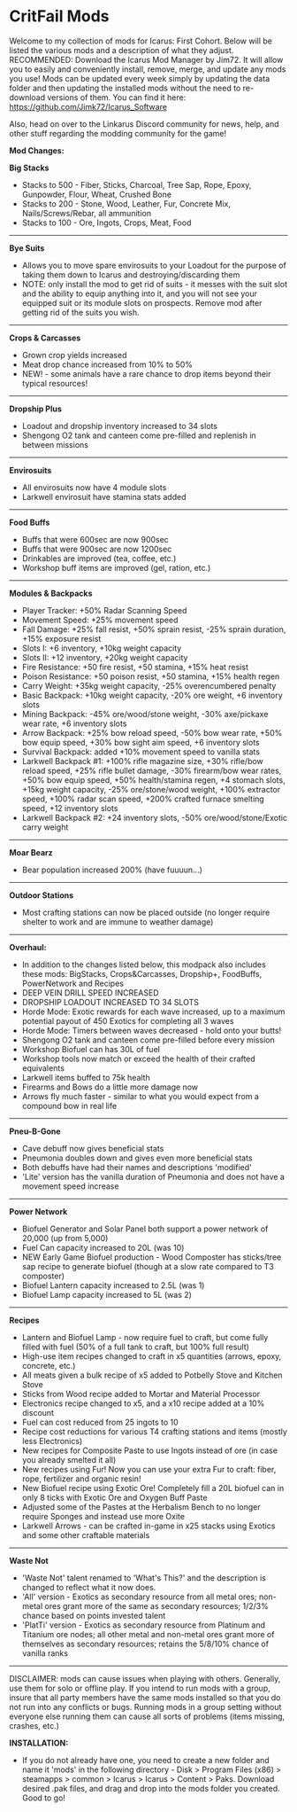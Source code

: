 # CritFail Mods

Welcome to my collection of mods for Icarus: First Cohort. Below will be listed the various mods and a description of what they adjust. RECOMMENDED: Download the Icarus Mod Manager by Jim72. It will allow you to easily and conveniently install, remove, merge, and update any mods you use! Mods can be updated every week simply by updating the data folder and then updating the installed mods without the need to re-download versions of them. You can find it here: https://github.com/Jimk72/Icarus_Software

Also, head on over to the Linkarus Discord community for news, help, and other stuff regarding the modding community for the game!

**Mod Changes:**

**Big Stacks**
* Stacks to 500 - Fiber, Sticks, Charcoal, Tree Sap, Rope, Epoxy, Gunpowder, Flour, Wheat, Crushed Bone
* Stacks to 200 - Stone, Wood, Leather, Fur, Concrete Mix, Nails/Screws/Rebar, all ammunition
* Stacks to 100 - Ore, Ingots, Crops, Meat, Food
_______________________________________________________________________________________________________________________________________________________________________

**Bye Suits**
* Allows you to move spare envirosuits to your Loadout for the purpose of taking them down to Icarus and destroying/discarding them
* NOTE: only install the mod to get rid of suits - it messes with the suit slot and the ability to equip anything into it, and you will not see your equipped suit or its module slots on prospects. Remove mod after getting rid of the suits you wish.
_______________________________________________________________________________________________________________________________________________________________________

**Crops & Carcasses**
* Grown crop yields increased
* Meat drop chance increased from 10% to 50%
* NEW! - some animals have a rare chance to drop items beyond their typical resources!
_______________________________________________________________________________________________________________________________________________________________________

**Dropship Plus**
* Loadout and dropship inventory increased to 34 slots
* Shengong O2 tank and canteen come pre-filled and replenish in between missions
_______________________________________________________________________________________________________________________________________________________________________

**Envirosuits**
* All envirosuits now have 4 module slots
* Larkwell envirosuit have stamina stats added
_______________________________________________________________________________________________________________________________________________________________________

**Food Buffs**
* Buffs that were 600sec are now 900sec
* Buffs that were 900sec are now 1200sec
* Drinkables are improved (tea, coffee, etc.)
* Workshop buff items are improved (gel, ration, etc.)
_______________________________________________________________________________________________________________________________________________________________________

**Modules & Backpacks**
* Player Tracker: +50% Radar Scanning Speed
* Movement Speed: +25% movement speed
* Fall Damage: +25% fall resist, +50% sprain resist, -25% sprain duration, +15% exposure resist
* Slots I: +6 inventory, +10kg weight capacity
* Slots II: +12 inventory, +20kg weight capacity
* Fire Resistance: +50 fire resist, +50 stamina, +15% heat resist
* Poison Resistance: +50 poison resist, +50 stamina, +15% health regen
* Carry Weight: +35kg weight capacity, -25% overencumbered penalty
* Basic Backpack: +10kg weight capacity, -20% ore weight, +6 inventory slots
* Mining Backpack: -45% ore/wood/stone weight, -30% axe/pickaxe wear rate, +6 inventory slots
* Arrow Backpack: +25% bow reload speed, -50% bow wear rate, +50% bow equip speed, +30% bow sight aim speed, +6 inventory slots
* Survival Backpack: added +10% movement speed to vanilla stats
* Larkwell Backpack #1: +100% rifle magazine size, +30% rifle/bow reload speed, +25% rifle bullet damage, -30% firearm/bow wear rates, +50% bow equip speed, +50% health/stamina regen, +4 stomach slots, +15kg weight capacity, -25% ore/stone/wood weight, +100% extractor speed, +100% radar scan speed, +200% crafted furnace smelting speed, +12 inventory slots
* Larkwell Backpack #2: +24 inventory slots, -50% ore/wood/stone/Exotic carry weight
_______________________________________________________________________________________________________________________________________________________________________

**Moar Bearz**
* Bear population increased 200% (have fuuuun...)
_______________________________________________________________________________________________________________________________________________________________________

**Outdoor Stations**
* Most crafting stations can now be placed outside (no longer require shelter to work and are immune to weather damage)
_______________________________________________________________________________________________________________________________________________________________________

**Overhaul:**
* In addition to the changes listed below, this modpack also includes these mods: BigStacks, Crops&Carcasses, Dropship+, FoodBuffs, PowerNetwork and Recipes
* DEEP VEIN DRILL SPEED INCREASED
* DROPSHIP LOADOUT INCREASED TO 34 SLOTS
* Horde Mode: Exotic rewards for each wave increased, up to a maximum potential payout of 450 Exotics for completing all 3 waves
* Horde Mode: Timers between waves decreased - hold onto your butts!
* Shengong O2 tank and canteen come pre-filled before every mission
* Workshop Biofuel can has 30L of fuel
* Workshop tools now match or exceed the health of their crafted equivalents
* Larkwell items buffed to 75k health
* Firearms and Bows do a little more damage now
* Arrows fly much faster - similar to what you would expect from a compound bow in real life
_______________________________________________________________________________________________________________________________________________________________________

**Pneu-B-Gone**
* Cave debuff now gives beneficial stats
* Pneumonia doubles down and gives even more beneficial stats
* Both debuffs have had their names and descriptions 'modified'
* 'Lite' version has the vanilla duration of Pneumonia and does not have a movement speed increase
_______________________________________________________________________________________________________________________________________________________________________

**Power Network**
* Biofuel Generator and Solar Panel both support a power network of 20,000 (up from 5,000)
* Fuel Can capacity increased to 20L (was 10)
* NEW Early Game Biofuel production - Wood Composter has sticks/tree sap recipe to generate biofuel (though at a slow rate compared to T3 composter)
* Biofuel Lantern capacity increased to 2.5L (was 1)
* Biofuel Lamp capacity increased to 5L (was 2)
_______________________________________________________________________________________________________________________________________________________________________

**Recipes**
* Lantern and Biofuel Lamp - now require fuel to craft, but come fully filled with fuel (50% of a full tank to craft, but 100% full result)
* High-use item recipes changed to craft in x5 quantities (arrows, epoxy, concrete, etc.)
* All meats given a bulk recipe of x5 added to Potbelly Stove and Kitchen Stove
* Sticks from Wood recipe added to Mortar and Material Processor
* Electronics recipe changed to x5, and a x10 recipe added at a 10% discount
* Fuel can cost reduced from 25 ingots to 10
* Recipe cost reductions for various T4 crafting stations and items (mostly less Electronics)
* New recipes for Composite Paste to use Ingots instead of ore (in case you already smelted it all)
* New recipes using Fur! Now you can use your extra Fur to craft: fiber, rope, fertilizer and organic resin!
* New Biofuel recipe using Exotic Ore! Completely fill a 20L biofuel can in only 8 ticks with Exotic Ore and Oxygen Buff Paste
* Adjusted some of the Pastes at the Herbalism Bench to no longer require Sponges and instead use more Oxite
* Larkwell Arrows - can be crafted in-game in x25 stacks using Exotics and some other craftable materials
_______________________________________________________________________________________________________________________________________________________________________

**Waste Not**
* 'Waste Not' talent renamed to 'What's This?' and the description is changed to reflect what it now does.
* 'All' version - Exotics as secondary resource from all metal ores; non-metal ores grant more of the same as secondary resources; 1/2/3% chance based on points invested talent
* 'PlatTi' version - Exotics as secondary resource from Platinum and Titanium ore nodes; all other metal and non-metal ores grant more of themselves as secondary resources; retains the 5/8/10% chance of vanilla ranks

_______________________________________________________________________________________________________________________________________________________________________

DISCLAIMER: mods can cause issues when playing with others. Generally, use them for solo or offline play. If you intend to run mods with a group, insure that all party members have the same mods installed so that you do not run into any conflicts or bugs. Running mods in a group setting without everyone else running them can cause all sorts of problems (items missing, crashes, etc.)

**INSTALLATION:**
* If you do not already have one, you need to create a new folder and name it 'mods' in the following directory - Disk > Program Files (x86) > steamapps > common > Icarus > Icarus > Content > Paks. Download desired .pak files, and drag and drop into the mods folder you created. Good to go!
